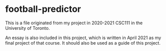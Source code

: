# football-predictor

This is a file originated from my project in 2020-2021 CSC111 in the University of Toronto.

An essay is also included in this project, which is written in April 2021 as my final project of that course. It should also be used as a guide of this project.
